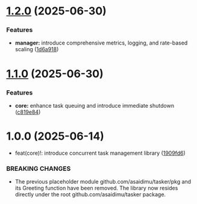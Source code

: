 # [1.2.0](https://github.com/asaidimu/tasker/compare/v1.1.0...v1.2.0) (2025-06-30)


### Features

* **manager:** introduce comprehensive metrics, logging, and rate-based scaling ([1d6a918](https://github.com/asaidimu/tasker/commit/1d6a91843268dbb99e38013e0ea2a795a0b82075))

# [1.1.0](https://github.com/asaidimu/tasker/compare/v1.0.0...v1.1.0) (2025-06-30)


### Features

* **core:** enhance task queuing and introduce immediate shutdown ([c819e84](https://github.com/asaidimu/tasker/commit/c819e840cc8d22a60dd2c13e4ba2efbaca6ca528))

# 1.0.0 (2025-06-14)


* feat(core)!: introduce concurrent task management library ([1909fd6](https://github.com/asaidimu/tasker/commit/1909fd6156202bbcab20bfccb80aeb24c2719454))


### BREAKING CHANGES

* The previous placeholder module github.com/asaidimu/tasker/pkg and its Greeting function have been removed. The library now resides directly under the root github.com/asaidimu/tasker package.
